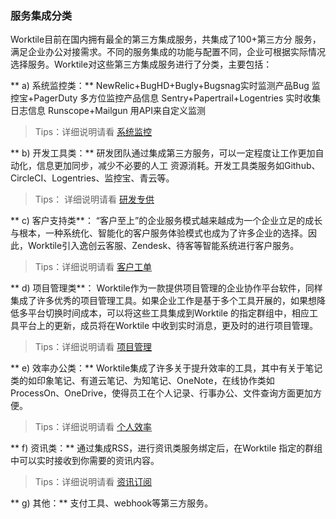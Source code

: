 ###  服务集成分类
Worktile目前在国内拥有最全的第三方集成服务，共集成了100+第三方分 服务，满足企业办公对接需求。不同的服务集成的功能与配置不同，企业可根据实际情况选择服务。Worktile对这些第三方集成服务进行了分类，主要包括：

** a) 系统监控类：**
   NewRelic+BugHD+Bugly+Bugsnag实时监测产品Bug
   监控宝+PagerDuty 多方位监控产品信息
   Sentry+Papertrail+Logentries 实时收集日志信息
   Runscope+Mailgun 用API来自定义监测
> Tips：详细说明请看  [系统监控](https://worktile.com/blog/pro/system-monitoring)
 
**  b) 开发工具类：**
  研发团队通过集成第三方服务，可以一定程度让工作更加自动化，信息更加同步，减少不必要的人工      资源消耗。开发工具类服务如Github、CircleCI、Logentries、监控宝、青云等。
> Tips： 详细说明请看 [研发专供](https://worktile.com/blog/pro/for-research-and-development)

**  c) 客户支持类**：
  “客户至上”的企业服务模式越来越成为一个企业立足的成长与根本，一种系统化、智能化的客户服务体验模式也成为了许多企业的选择。因此，Worktile引入逸创云客服、Zendesk、待客等智能系统进行客户服务。
  > Tips：详细说明请看 [客户工单](https://worktile.com/blog/pro/customer-orders)

 ** d) 项目管理类**：
  Worktile作为一款提供项目管理的企业协作平台软件，同样集成了许多优秀的项目管理工具。如果企业工作是基于多个工具开展的，如果想降低多平台切换时间成本，可以将这些工具集成到Worktile 的指定群组中，相应工具平台上的更新，成员将在Worktile 中收到实时消息，更及时的进行项目管理。
  > Tips：详细说明请看 [项目管理](https://worktile.com/blog/pro/the-project-management)
  
**  e) 效率办公类：**
  Worktile集成了许多关于提升效率的工具，其中有关于笔记类的如印象笔记、有道云笔记、为知笔记、OneNote，在线协作类如ProcessOn、OneDrive，使得员工在个人记录、行事办公、文件查询方面更加方便。
  >Tips：详细说明请看 [个人效率](https://worktile.com/blog/pro/individual-efficiency)
  
**  f) 资讯类：**
  通过集成RSS，进行资讯类服务绑定后，在Worktile 指定的群组中可以实时接收到你需要的资讯内容。
  >Tips：详细说明请看 [资讯订阅](https://worktile.com/blog/pro/Information-subscription)
  
**  g) 其他：**
  支付工具、webhook等第三方服务。
